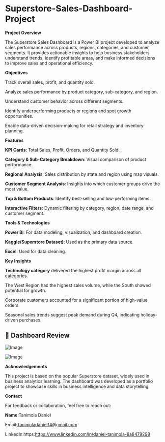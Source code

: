 # Superstore-Sales-Dashboard-Project

**Project Overview**

The Superstore Sales Dashboard is a Power BI project developed to analyze sales performance across products, regions, categories, and customer segments. It provides actionable insights to help business stakeholders understand trends, identify profitable areas, and make informed decisions to improve sales and operational efficiency.

 **Objectives**
 
Track overall sales, profit, and quantity sold.

Analyze sales performance by product category, sub-category, and region.

Understand customer behavior across different segments.

Identify underperforming products or regions and spot growth opportunities.

Enable data-driven decision-making for retail strategy and inventory planning.

**Features**

**KPI Cards**: Total Sales, Profit, Orders, and Quantity Sold.

**Category & Sub-Category Breakdown**: Visual comparison of product performance.

**Regional Analysi**s: Sales distribution by state and region using map visuals.

**Customer Segment Analysis**: Insights into which customer groups drive the most value.

**Top & Bottom Products**: Identify best-selling and low-performing items.

**Interactive Filters**: Dynamic filtering by category, region, date range, and customer segment.

**Tools & Technologies**

**Power BI**: For data modeling, visualization, and dashboard creation.

**Kaggle(Superstore Dataset)**: Used as the primary data source.

**Excel**: Used for data cleaning.
 
 **Key Insights**
 
**Technology category** delivered the highest profit margin across all categories.

The West Region had the highest sales volume, while the South showed potential for growth.

Corporate customers accounted for a significant portion of high-value orders.

Seasonal sales trends suggest peak demand during Q4, indicating holiday-driven purchases.

## 📸 Dashboard Review

![Image](https://github.com/user-attachments/assets/e4ada9e7-05d0-49d9-ac17-0560165d9106)

![Image](https://github.com/user-attachments/assets/7cc1e40b-72ea-4a3f-a60b-a0161f42dc0b)

**Acknowledgements**

This project is based on the popular Superstore dataset, widely used in business analytics learning. The dashboard was developed as a portfolio project to showcase skills in business intelligence and data storytelling.

**Contact**

For feedback or collaboration, feel free to reach out:

**Name**:Tanimola Daniel

Email:Tanimoladaniel14@gmail.com

LinkedIn:https:https://www.linkedin.com/in/daniel-tanimola-8a8479298

